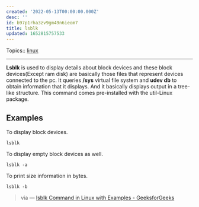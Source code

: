 ```yaml
---
created: '2022-05-13T00:00:00.000Z'
desc: ''
id: b97p1rha3zv9gm49n6ieom7
title: lsblk
updated: 1652815757533
---
```

   
Topics::  [linux](../topics/linux.md)   
   
   
---   
   
**Lsblk** is used to display details about block devices and these block devices(Except ram disk) are basically those files that represent devices connected to the pc. It queries **/sys** virtual file system and **udev db** to obtain information that it displays. And it basically displays output in a tree-like structure. This command comes pre-installed with the util-Linux package.   
   
## Examples   
   
To display block devices.   
   
```
lsblk
```
   
   
To display empty block devices as well.   
   
```
lsblk -a
```
   
   
To print size information in bytes.   
   
```
lsblk -b
```
   
   
> via — [lsblk Command in Linux with Examples - GeeksforGeeks](https://www.geeksforgeeks.org/lsblk-command-in-linux-with-examples/)